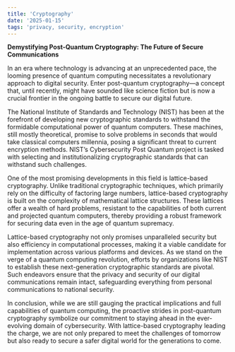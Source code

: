 ```yaml
---
title: 'Cryptography'
date: '2025-01-15'
tags: 'privacy, security, encryption'
---
```


**Demystifying Post-Quantum Cryptography: The Future of Secure Communications**

In an era where technology is advancing at an unprecedented pace, the looming presence of quantum computing necessitates a revolutionary approach to digital security. Enter post-quantum cryptography—a concept that, until recently, might have sounded like science fiction but is now a crucial frontier in the ongoing battle to secure our digital future.

The National Institute of Standards and Technology (NIST) has been at the forefront of developing new cryptographic standards to withstand the formidable computational power of quantum computers. These machines, still mostly theoretical, promise to solve problems in seconds that would take classical computers millennia, posing a significant threat to current encryption methods. NIST’s Cybersecurity Post Quantum project is tasked with selecting and institutionalizing cryptographic standards that can withstand such challenges.

One of the most promising developments in this field is lattice-based cryptography. Unlike traditional cryptographic techniques, which primarily rely on the difficulty of factoring large numbers, lattice-based cryptography is built on the complexity of mathematical lattice structures. These lattices offer a wealth of hard problems, resistant to the capabilities of both current and projected quantum computers, thereby providing a robust framework for securing data even in the age of quantum supremacy.

Lattice-based cryptography not only promises unparalleled security but also efficiency in computational processes, making it a viable candidate for implementation across various platforms and devices. As we stand on the verge of a quantum computing revolution, efforts by organizations like NIST to establish these next-generation cryptographic standards are pivotal. Such endeavors ensure that the privacy and security of our digital communications remain intact, safeguarding everything from personal communications to national security.

In conclusion, while we are still gauging the practical implications and full capabilities of quantum computing, the proactive strides in post-quantum cryptography symbolize our commitment to staying ahead in the ever-evolving domain of cybersecurity. With lattice-based cryptography leading the charge, we are not only prepared to meet the challenges of tomorrow but also ready to secure a safer digital world for the generations to come.
